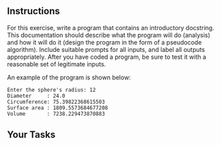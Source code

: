 ## Instructions

For this exercise, write a program that contains an introductory docstring. This documentation should describe what the program will do (analysis) and how it will do it (design the program in the form of a pseudocode algorithm). Include suitable prompts for all inputs, and label all outputs appropriately. After you have coded a program, be sure to test it with a reasonable set of legitimate inputs.

An example of the program is shown below:

```
Enter the sphere's radius: 12
Diameter     : 24.0
Circumference: 75.39822368615503
Surface area : 1809.5573684677208
Volume       : 7238.229473870883
```

## Your Tasks
